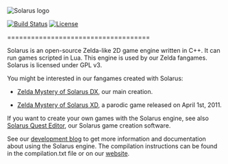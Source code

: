 ![Solarus logo](/images/solaruslogo.png)

[![Build Status](https://travis-ci.org/christopho/solarus.svg?branch=master)](https://travis-ci.org/christopho/solarus)
[![License](https://img.shields.io/badge/license-GPLv3-blue.svg)](https://www.gnu.org/copyleft/gpl.html)

====================================

Solarus is an open-source Zelda-like 2D game engine written in C++.
It can run games scripted in Lua.
This engine is used by our Zelda fangames.
Solarus is licensed under GPL v3.

You might be interested in our fangames created with Solarus:

* [Zelda Mystery of Solarus DX](https://github.com/christopho/zsdx), our main creation.

* [Zelda Mystery of Solarus XD](https://github.com/christopho/zsxd), a parodic game released on April 1st, 2011.

If you want to create your own games with the Solarus engine, see also
[Solarus Quest Editor](https://github.com/christopho/solarus-quest-editor), our Solarus game creation software.

See our [development blog](http://www.solarus-games.org) to get more
information and documentation about using the Solarus engine.
The compilation instructions can be found
in the compilation.txt file or on our [website](http://www.solarus-games.org/source-code/compilation-instructions).

